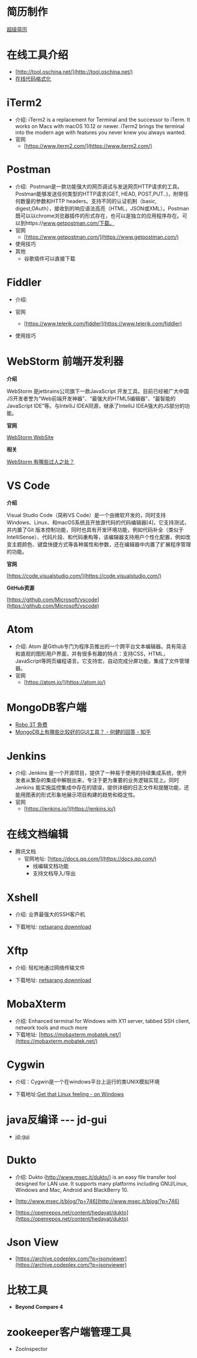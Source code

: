 # 简历制作

[超级简历](https://www.wondercv.com/)



# 在线工具介绍
- [http://tool.oschina.net/](http://tool.oschina.net/)
- [在线代码格式化](http://tool.oschina.net/codeformat/json)

 
  
# iTerm2
- 介绍: iTerm2 is a replacement for Terminal and the successor to iTerm. It works on Macs with macOS 10.12 or newer. iTerm2 brings the terminal into the modern age with features you never knew you always wanted.
- 官网
   - [https://www.iterm2.com/](https://www.iterm2.com/)

   
# Postman
- 介绍:  Postman是一款功能强大的网页调试与发送网页HTTP请求的工具。Postman能够发送任何类型的HTTP请求(GET, HEAD, POST,PUT..)，附带任何数量的参数和HTTP headers。支持不同的认证机制（basic, digest,OAuth），接收到的响应语法高亮（HTML，JSON或XML）。Postman既可以以chrome浏览器插件的形式存在，也可以是独立的应用程序存在。可以到https://www.getpostman.com/下载。
- 官网
   - [https://www.getpostman.com/](https://www.getpostman.com/) 
- 使用技巧 
- 其他
   - 谷歌插件可以直接下载

# Fiddler 
- 介绍:
- 官网

   - [https://www.telerik.com/fiddler](https://www.telerik.com/fiddler)
- 使用技巧


# WebStorm 前端开发利器


**介绍** 

WebStorm 是jetbrains公司旗下一款JavaScript 开发工具。目前已经被广大中国JS开发者誉为“Web前端开发神器”、“最强大的HTML5编辑器”、“最智能的JavaScript IDE”等。与IntelliJ IDEA同源，继承了IntelliJ IDEA强大的JS部分的功能。

**官网** 

[WebStorm WebSite](https://www.jetbrains.com/webstorm/)

**相关**

[WebStorm 有哪些过人之处？](https://www.zhihu.com/question/20936155)



# VS Code

**介绍**

Visual Studio Code（简称VS Code）是一个由微软开发的，同时支持Windows、Linux、和macOS系统且开放源代码的代码编辑器[4]，它支持测试，并内置了Git 版本控制功能，同时也具有开发环境功能，例如代码补全（类似于 IntelliSense）、代码片段、和代码重构等，该编辑器支持用户个性化配置，例如改变主题颜色、键盘快捷方式等各种属性和参数，还在编辑器中内置了扩展程序管理的功能。

**官网**

[https://code.visualstudio.com/](https://code.visualstudio.com/)

**GitHub资源**

[https://github.com/Microsoft/vscode](https://github.com/Microsoft/vscode)



# Atom
- 介绍: Atom 是Github专门为程序员推出的一个跨平台文本编辑器。具有简洁和直观的图形用户界面，并有很多有趣的特点：支持CSS，HTML，JavaScript等网页编程语言。它支持宏，自动完成分屏功能，集成了文件管理器。
- 官网
   - [https://atom.io/](https://atom.io/) 

 

# MongoDB客户端

- [Robo 3T 免费](https://robomongo.org/)
- [MongoDB上有哪些比较好的GUI工具？ - 何健的回答 - 知乎](https://www.zhihu.com/question/31903748/answer/54321387)


# Jenkins
- 介绍: Jenkins 是一个开源项目，提供了一种易于使用的持续集成系统，使开发者从繁杂的集成中解脱出来，专注于更为重要的业务逻辑实现上。同时 Jenkins 能实施监控集成中存在的错误，提供详细的日志文件和提醒功能，还能用图表的形式形象地展示项目构建的趋势和稳定性。
- 官网
   - [https://jenkins.io/](https://jenkins.io/) 

   
# 在线文档编辑
- 腾讯文档
   - 官网地址: [https://docs.qq.com/](https://docs.qq.com/)
      - 线编辑文档功能
      - 支持文档导入/导出
 

# Xshell

- 介绍: 业界最强大的SSH客户机

- 下载地址: [netsarang downnload](<https://www.netsarang.com/zh/all-downloads/>)

#  Xftp

- 介绍: 轻松地通过网络传输文件

- 下载地址: [netsarang downnload](<https://www.netsarang.com/zh/all-downloads/>)


# MobaXterm
- 介绍: Enhanced terminal for Windows with X11 server, tabbed SSH client, network tools and much more
- 下载地址: [https://mobaxterm.mobatek.net/](https://mobaxterm.mobatek.net/)

# Cygwin

- 介绍：Cygwin是一个在windows平台上运行的类UNIX模拟环境

- 下载地址:[Get that Linux feeling - on Windows](https://www.cygwin.com/)



# java反编译 --- jd-gui  

- [jd-gui](https://github.com/java-decompiler/jd-gui)



# Dukto

- 介绍: Dukto (http://www.msec.it/dukto/) is an easy file transfer tool designed for LAN use. It supports many platforms including GNU/Linux, Windows and Mac, Android and BlackBerry 10.

- [http://www.msec.it/blog/?p=746](http://www.msec.it/blog/?p=746)
- [https://openrepos.net/content/hedayat/dukto](https://openrepos.net/content/hedayat/dukto)



# Json View

- [https://archive.codeplex.com/?p=jsonviewer](https://archive.codeplex.com/?p=jsonviewer)



# 比较工具

- **Beyond Compare 4**


# zookeeper客户端管理工具 

- ZooInspector 
